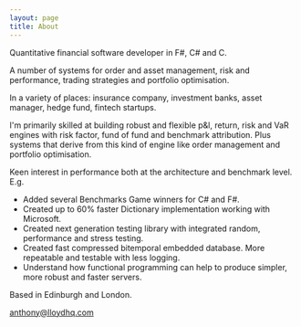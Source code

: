 ```yaml
---
layout: page
title: About
---
```


Quantitative financial software developer in F#, C# and C.

A number of systems for order and asset management, risk and performance, trading strategies and portfolio optimisation.

In a variety of places: insurance company, investment banks, asset manager, hedge fund, fintech startups.

I'm primarily skilled at building robust and flexible p&l, return, risk and VaR engines with risk factor, fund of fund and benchmark attribution. Plus systems that derive from this kind of engine like order management and portfolio optimisation.

Keen interest in performance both at the architecture and benchmark level.
E.g.
- Added several Benchmarks Game winners for C# and F#.
- Created up to 60% faster Dictionary implementation working with Microsoft.
- Created next generation testing library with integrated random, performance and stress testing.
- Created fast compressed bitemporal embedded database. More repeatable and testable with less logging.
- Understand how functional programming can help to produce simpler, more robust and faster servers. 

Based in Edinburgh and London.

<anthony@lloydhq.com>

